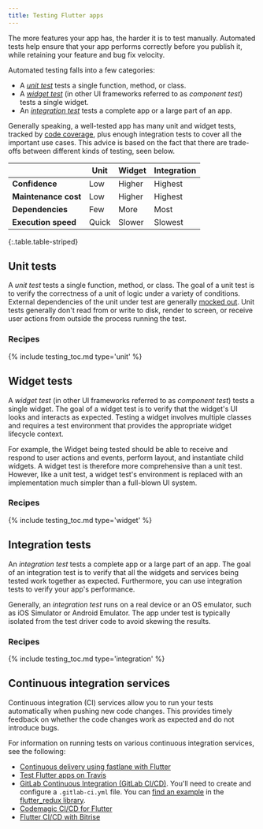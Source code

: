 ```yaml
---
title: Testing Flutter apps
---
```


The more features your app has, the harder it is to test manually.
Automated tests help ensure that your app performs correctly before
you publish it, while retaining your feature and bug fix velocity.

Automated testing falls into a few categories:

* A [_unit test_](#unit-tests) tests a single function, method, or class. 
* A [_widget test_](#widget-tests) (in other UI frameworks referred to
  as _component test_) tests a single widget. 
* An [_integration test_](#integration-tests)
  tests a complete app or a large part of an app.
  
Generally speaking, a well-tested app has many unit and widget tests, tracked by
[code coverage](https://en.wikipedia.org/wiki/Code_coverage), plus enough
integration tests to cover all the important use cases. This advice is based on
the fact that there are trade-offs between different kinds of testing, seen
below.

|                      | Unit   | Widget | Integration |
|----------------------|--------|--------|-------------|
| **Confidence**       | Low    | Higher | Highest     |
| **Maintenance cost** | Low    | Higher | Highest     |
| **Dependencies**     | Few    | More   | Most        |
| **Execution speed**  | Quick  | Slower | Slowest     |
{:.table.table-striped} 


## Unit tests

A _unit test_ tests a single function, method, or class. The goal of a unit test
is to verify the correctness of a unit of logic under a variety of conditions.
External dependencies of the unit under test are generally [mocked
out](/cookbook/testing/mocking). Unit tests generally don't read from or write
to disk, render to screen, or receive user actions from outside the process
running the test.

### Recipes

{% include testing_toc.md type='unit' %} 

## Widget tests

A _widget test_ (in other UI frameworks referred to as _component test_)
tests a single widget. The goal of a widget test is to verify that the
widget's UI looks and interacts as expected. Testing a widget involves
multiple classes and requires a test environment that provides the
appropriate widget lifecycle context.

For example, the Widget being tested should be able to receive and 
respond to user actions and events, perform layout, and instantiate child 
widgets. A widget test is therefore more comprehensive than a unit test.
However, like a unit test, a widget test's environment is replaced with
an implementation much simpler than a full-blown UI system.

### Recipes

{% include testing_toc.md type='widget' %} 

## Integration tests

An _integration test_ tests a complete app or a large part of an app. The goal
of an integration test is to verify that all the widgets and services being
tested work together as expected. Furthermore, you can use integration
tests to verify your app's performance.

Generally, an _integration test_ runs on a real device or an OS emulator, such
as iOS Simulator or Android Emulator. The app under test is typically isolated
from the test driver code to avoid skewing the results.

### Recipes

{% include testing_toc.md type='integration' %}
  
## Continuous integration services

Continuous integration (CI) services allow you to run your tests automatically
when pushing new code changes. This provides timely feedback on whether the code
changes work as expected and do not introduce bugs.

For information on running tests on various continuous integration services,
see the following: 

* [Continuous delivery using fastlane with
  Flutter](/docs/deployment/cd#fastlane)
* [Test Flutter apps on
  Travis]({{site.flutter-medium}}/test-flutter-apps-on-travis-3fd5142ecd8c)
* [GitLab Continuous Integration
  (GitLab CI/CD)](https://docs.gitlab.com/ee/ci/README.html#doc-nav).
  You'll need to create and configure a `.gitlab-ci.yml` file. You can 
  [find an example](https://raw.githubusercontent.com/brianegan/flutter_redux/master/.gitlab-ci.yml)
  in the [flutter_redux library]({{site.github}}/brianegan/flutter_redux).
* [Codemagic CI/CD for Flutter](https://blog.codemagic.io/getting-started-with-codemagic/)
* [Flutter CI/CD with Bitrise](https://devcenter.bitrise.io/getting-started/getting-started-with-flutter-apps/)
